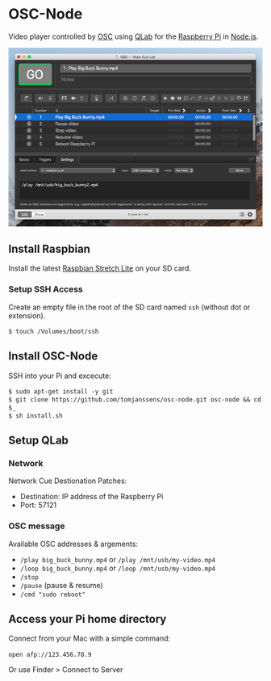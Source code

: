 # OSC-Node

Video player controlled by [OSC](http://opensoundcontrol.org/) using [QLab](http://figure53.com/qlab/) for the [Raspberry Pi](https://www.raspberrypi.org/) in [Node.js](https://nodejs.org/en/).

![QLab screenshot with OSC commands](screenshot.png)

## Install Raspbian

Install the latest [Raspbian Stretch Lite](https://www.raspberrypi.org/downloads/raspbian/) on your SD card.

### Setup SSH Access

Create an empty file in the root of the SD card named `ssh` (without dot or extension).

    $ touch /Volumes/boot/ssh

## Install OSC-Node

SSH into your Pi and excecute:

    $ sudo apt-get install -y git
    $ git clone https://github.com/tomjanssens/osc-node.git osc-node && cd $_
    $ sh install.sh

## Setup QLab

### Network

Network Cue Destionation Patches:

- Destination: IP address of the Raspberry Pi
- Port: 57121

### OSC message

Available OSC addresses & argements:

- `/play big_buck_bunny.mp4` or `/play /mnt/usb/my-video.mp4`
- `/loop big_buck_bunny.mp4` or `/loop /mnt/usb/my-video.mp4`
- `/stop`
- `/pause` (pause & resume)
- `/cmd "sudo reboot"`

## Access your Pi home directory

Connect from your Mac with a simple command:

`open afp://123.456.78.9`

Or use Finder > Connect to Server
